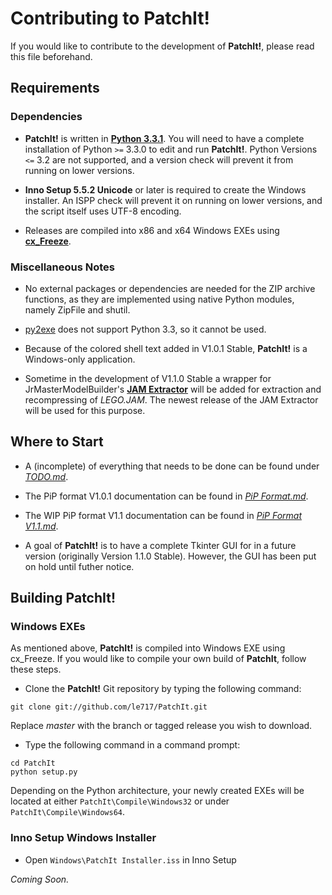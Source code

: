 Contributing to PatchIt!
========================

If you would like to contribute to the development of **PatchIt!**, please read this file beforehand.

Requirements
------------

### Dependencies

* **PatchIt!** is written in **[Python 3.3.1](http://www.python.org/download)**. You will need to have a complete installation of Python `>=` 3.3.0 to edit and 
run **PatchIt!**. 
Python Versions `<=` 3.2 are not supported, and a version check will prevent it from running on lower versions.

* **Inno Setup 5.5.2 Unicode** or later is required to create the Windows installer. An ISPP check will prevent it on running on lower versions, 
and the script itself uses UTF-8 encoding.

* Releases are compiled into x86 and x64 Windows EXEs using **[cx_Freeze](http://cx-freeze.sourceforge.net)**. 

### Miscellaneous Notes

* No external packages or dependencies are needed for the ZIP archive functions, as they are implemented using native Python modules, namely ZipFile and shutil.

* [py2exe](http://www.py2exe.org) does not support Python 3.3, so it cannot be used.

* Because of the colored shell text added in V1.0.1 Stable, **PatchIt!** is a Windows-only application.
 
* Sometime in the development of V1.1.0 Stable a wrapper for JrMasterModelBuilder's **[JAM Extractor](https://github.com/JrMasterModelBuilder/JAM-Extractor)** 
will be added for extraction and recompressing of *LEGO.JAM*. The newest release of the JAM Extractor will be used for this purpose.

Where to Start
--------------

* A (incomplete) of everything that needs to be done can be found under [*TODO.md*](https://github.com/le717/PatchIt/blob/rewrite/Documentation/TODO.md).
 
* The PiP format V1.0.1 documentation can be found in [*PiP Format.md*](PiP%20Format.md).

* The WIP PiP format V1.1 documentation can be found in [*PiP Format V1.1.md*](PiP%20Format%20V1.1.md).

* A goal of **PatchIt!** is to have a complete Tkinter GUI for in a future version (originally Version 1.1.0 Stable). However, the GUI has been put on hold 
until futher notice.

Building PatchIt!
-----------------

### Windows EXEs

As mentioned above, **PatchIt!** is compiled into Windows EXE using cx_Freeze. If you would like to compile your own build of **PatchIt**, follow these steps.

* Clone the **PatchIt!** Git repository by typing the following command:

```
git clone git://github.com/le717/PatchIt.git
```
Replace *master* with the branch or tagged release you wish to download.

* Type the following command in a command prompt:

```
cd PatchIt
python setup.py
```
Depending on the Python architecture, your newly created EXEs will be located at either `PatchIt\Compile\Windows32` 
or under `PatchIt\Compile\Windows64`. 

### Inno Setup Windows Installer

* Open `Windows\PatchIt Installer.iss` in Inno Setup

*Coming Soon.*

